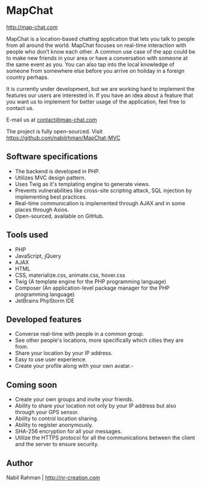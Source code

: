 
# MapChat

http://map-chat.com

MapChat is a location-based chatting application that lets you talk to people from all around the world. MapChat focuses on real-time interaction with people who don’t know each other. A common use case of the app could be to make new friends in your area or have a conversation with someone at the same event as you. You can also tap into the local knowledge of someone from somewhere else before you arrive on holiday in a foreign country perhaps.

It is currently under development, but we are working hard to implement the features our users are interested in. If you have an idea about a feature that you want us to implement for better usage of the application, feel free to contact us.

E-mail us at contact@map-chat.com

The project is fully open-sourced. Visit https://github.com/nabilrhman/MapChat-MVC

## Software specifications

- The backend is developed in PHP.
- Utilizes MVC design pattern.
- Uses Twig as it's templating engine to generate views.
- Prevents vulnerabilities like cross-site scripting attack, SQL injection by implementing best practices.
- Real-time communication is implemented through AJAX and in some places through Axios.
- Open-sourced, available on  GitHub.

## Tools used

-   PHP
-   JavaScript, jQuery
-   AJAX
-   HTML
-   CSS, materialize.css, animate.css, hover.css
-   Twig (A template engine for the PHP programming language)
-   Composer (An application-level package manager for the PHP programming language)
-   JetBrains PhpStorm IDE

## Developed features

-   Converse real-time with people in a common group.
-   See other people's locations, more specifically which cities they are from.
-   Share your location by your IP address.
-   Easy to use user experience.
-   Create your profile along with your own avatar.- 

## Coming soon

-   Create your own groups and invite your friends.
-   Ability to share your location not only by your IP address but also through your GPS sensor.
-   Ability to control location sharing.
-   Ability to register anonymously.
-   SHA-256 encryption for all your messages.
-   Utilize the HTTPS protocol for all the communications between the client and the server to ensure security.

## Author

Nabil Rahman | 
http://nr-creation.com
